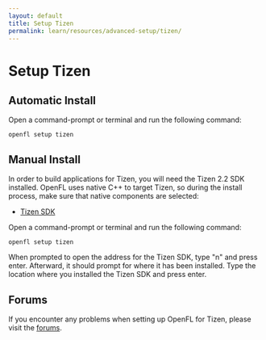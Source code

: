 ```yaml
---
layout: default
title: Setup Tizen
permalink: learn/resources/advanced-setup/tizen/
---
```


# Setup Tizen

## Automatic Install

Open a command-prompt or terminal and run the following command:

    openfl setup tizen

## Manual Install

In order to build applications for Tizen, you will need the Tizen 2.2 SDK installed. OpenFL uses native C++ to target Tizen, so during the install process, make sure that native components are selected:

 * [Tizen SDK](https://developer.tizen.org/downloads/tizen-sdk)

Open a command-prompt or terminal and run the following command:

    openfl setup tizen

When prompted to open the address for the Tizen SDK, type "n" and press enter. Afterward, it should prompt for where it has been installed. Type the location where you installed the Tizen SDK and press enter.

## Forums

If you encounter any problems when setting up OpenFL for Tizen, please visit the [forums](http://community.openfl.org/c/help).

